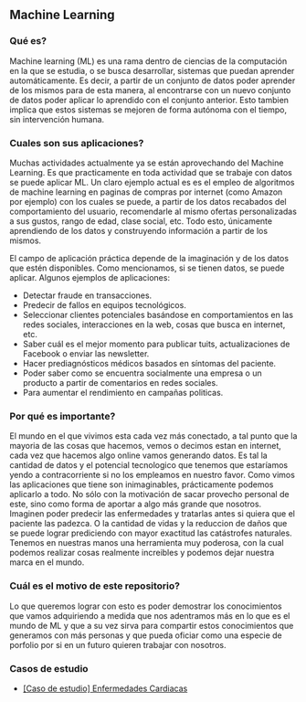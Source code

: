 ## Machine Learning

### Qué es?

Machine learning (ML) es una rama dentro de ciencias de la computación en la que se estudia, o se busca desarrollar, sistemas que puedan aprender automáticamente. Es decir, a partir de un conjunto de datos poder aprender de los mismos para de esta manera, al encontrarse con un nuevo conjunto de datos poder aplicar lo aprendido con el conjunto anterior. Esto tambien implica que estos sistemas se mejoren de forma autónoma con el tiempo, sin intervención humana.

### Cuales son sus aplicaciones?

Muchas actividades actualmente ya se están aprovechando del Machine Learning. Es que practicamente en toda actividad que se trabaje con datos se puede aplicar ML. Un claro ejemplo actual es es el empleo de algoritmos de machine learning en paginas de compras por internet (como Amazon por ejemplo) con los cuales se puede, a partir de los datos recabados del comportamiento del usuario, recomendarle al mismo ofertas personalizadas a sus gustos, rango de edad, clase social, etc. Todo esto, únicamente aprendiendo de los datos y construyendo información a partir de los mismos.

El campo de aplicación práctica depende de la imaginación y de los datos que estén disponibles. Como mencionamos, si se tienen datos, se puede aplicar. Algunos ejemplos de aplicaciones:

* Detectar fraude en transacciones.
* Predecir de fallos en equipos tecnológicos.
* Seleccionar clientes potenciales basándose en comportamientos en las redes sociales, interacciones en la web, cosas que busca en internet, etc.
* Saber cuál es el mejor momento para publicar tuits, actualizaciones de Facebook o enviar las newsletter.
* Hacer prediagnósticos médicos basados en síntomas del paciente.
* Poder saber como se encuentra socialmente una empresa o un producto a partir de comentarios en redes sociales.
* Para aumentar el rendimiento en campañas politicas.

### Por qué es importante?

El mundo en el que vivimos esta cada vez más conectado, a tal punto que la mayoria de las cosas que hacemos, vemos o decimos estan en internet, cada vez que hacemos algo online vamos generando datos. Es tal la cantidad de datos y el potencial tecnologico que tenemos que estaríamos yendo a contracorriente si no los empleamos en nuestro favor. Como vimos las aplicaciones que tiene son inimaginables, prácticamente podemos aplicarlo a todo. No sólo con la motivación de sacar provecho personal de este, sino como forma de aportar a algo más grande que nosotros. Imaginen poder predecir las enfermedades y tratarlas antes si quiera que el paciente las padezca. O la cantidad de vidas y la reduccion de daños que se puede lograr prediciendo con mayor exactitud las catástrofes naturales. Tenemos en nuestras manos una herramienta muy poderosa, con la cual podemos realizar cosas realmente increibles y podemos dejar nuestra marca en el mundo.

### Cuál es el motivo de este repositorio?

Lo que queremos lograr con esto es poder demostrar los conocimientos que vamos adquiriendo a medida que nos adentramos más en lo que es el mundo de ML y que a su vez sirva para compartir estos conocimientos que generamos con más personas y que pueda oficiar como una especie de porfolio por si en un futuro quieren trabajar con nosotros.

### Casos de estudio
* [[Caso de estudio] Enfermedades Cardiacas](https://github.com/chacaa/ML2017/tree/master/Caso%20de%20Estudio%20-%20Enfermedades%20cardiacas)
